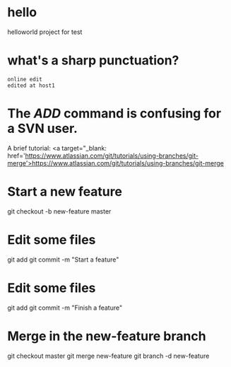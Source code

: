 # hello
helloworld project for test

# what's a sharp punctuation?
	online edit
	edited at host1

# The <i>ADD</i> command is confusing for a SVN user.
A brief tutorial:
<a target="_blank: href='https://www.atlassian.com/git/tutorials/using-branches/git-merge'>https://www.atlassian.com/git/tutorials/using-branches/git-merge</a>

# Start a new feature
git checkout -b new-feature master
# Edit some files
git add <file>
git commit -m "Start a feature"
# Edit some files
git add <file>
git commit -m "Finish a feature"
# Merge in the new-feature branch
git checkout master
git merge new-feature
git branch -d new-feature

